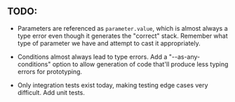 
## TODO:

  * Parameters are referenced as `parameter.value`, which is almost always a type error even though it generates the "correct" stack. Remember what type of parameter we have and attempt to cast it appropriately.

  * Conditions almost always lead to type errors. Add a "--as-any-conditions" option to allow generation of code that'll produce less typing errors for prototyping.

  * Only integration tests exist today, making testing edge cases very difficult. Add unit tests.
